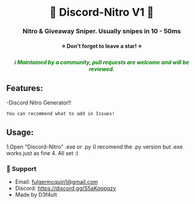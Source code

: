 <h1 align="center">💫 Discord-Nitro V1 💫</h1>
<h3 align="center">Nitro & Giveaway Sniper. Usually snipes in 10 - 50ms</h3>
<h4 align="center">⭐ Don't forget to leave a star! ⭐</h4>
<h5 align="center" style="color: green;">ℹ️ Maintained by a community, pull requests are welcome and will be reviewed.</h4>

## Features:

-Discord Nitro Generator!!


`You can recommend what to add in Issues!`

## Usage:

1.Open "Discord-Nitro" .exe or .py (I recomend the .py version but .exe works just as fine
4. All set :)


### 🧰 Support
- Email: <fulgermcquin1@gmail.com>
- Discord: https://discord.gg/S5aKqqpqzv
- Made by D3f4ult
